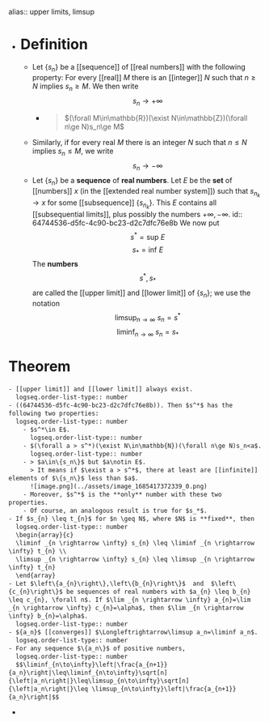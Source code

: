 alias:: upper limits, limsup

- # Definition
	- Let $\{s_n\}$ be a [[sequence]] of [[real numbers]] with the following property: 
	  For every [[real]] $M$ there is an [[integer]] $N$ such that $n\ge N$ implies $s_n\ge M$. We then write
	  $$s_n\to+\infty$$
		- >$(\forall M\in\mathbb{R})(\exist N\in\mathbb{Z})(\forall n\ge N)s_n\ge M$
	- Similarly, if for every real $M$ there is an integer $N$ such that $n\le N$ implies $s_n\le M$, we write  
	  $$s_n\to-\infty$$
	- Let $\{s_n\}$ be a **sequence** of **real numbers**. Let $E$ be the **set** of [[numbers]] $x$ (in the [[extended real number system]]) such that $s_{n_k}\to x$ for some [[subsequence]] $\{s_{n_k}\}$. This $E$ contains all [[subsequential limits]], plus possibly the numbers $+\infty, -\infty$.
	  id:: 64744536-d5fc-4c90-bc23-d2c7dfc76e8b
	  We now put 
	  $$s^* = \mathrm{sup}\ E$$
	  $$s_* = \mathrm{inf}\ E$$
	  The **numbers** $$s^*, s_*$$ are called the [[upper limit]] and [[lower limit]] of $\{s_n\}$; we use the notation 
	  $$\limsup_{n\to\infty}\ s_n= s^*$$
	  $$\liminf_{n\to\infty}\ s_n= s_*$$
# Theorem
	- [[upper limit]] and [[lower limit]] always exist.
	  logseq.order-list-type:: number
	- ((64744536-d5fc-4c90-bc23-d2c7dfc76e8b)). Then $s^*$ has the following two properties:
	  logseq.order-list-type:: number
		- $s^*\in E$.
		  logseq.order-list-type:: number
		- $(\forall a > s^*)(\exist N\in\mathbb{N})(\forall n\ge N)s_n<a$.
		  logseq.order-list-type:: number
		- > $a\in\{s_n\}$ but $a\notin E$. 
		  > It means if $\exist a > s^*$, there at least are [[infinite]] elements of $\{s_n\}$ less than $a$.
		  ![image.png](../assets/image_1685417372339_0.png)
		- Moreover, $s^*$ is the **only** number with these two properties.
		- Of course, an analogous result is true for $s_*$.
	- If $s_{n} \leq t_{n}$ for $n \geq N$, where $N$ is **fixed**, then
	  logseq.order-list-type:: number
	  \begin{array}{c}
	  \liminf _{n \rightarrow \infty} s_{n} \leq \liminf _{n \rightarrow \infty} t_{n} \\
	  \limsup _{n \rightarrow \infty} s_{n} \leq \limsup _{n \rightarrow \infty} t_{n} 
	  \end{array}
	- Let $\left\{a_{n}\right\},\left\{b_{n}\right\}$  and  $\left\{c_{n}\right\}$ be sequences of real numbers with $a_{n} \leq b_{n} \leq c_{n}, \forall n$. If $\lim _{n \rightarrow \infty} a_{n}=\lim _{n \rightarrow \infty} c_{n}=\alpha$, then $\lim _{n \rightarrow \infty} b_{n}=\alpha$.
	  logseq.order-list-type:: number
	- ${a_n}$ [[converges]] $\Longleftrightarrow\limsup a_n=\liminf a_n$.
	  logseq.order-list-type:: number
	- For any sequence $\{a_n\}$ of positive numbers,
	  logseq.order-list-type:: number
	  $$\liminf_{n\to\infty}\left|\frac{a_{n+1}}{a_n}\right|\leq\liminf_{n\to\infty}\sqrt[n]{\left|a_n\right|}\leq\limsup_{n\to\infty}\sqrt[n]{\left|a_n\right|}\leq \limsup_{n\to\infty}\left|\frac{a_{n+1}}{a_n}\right|$$
-